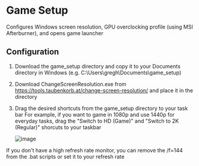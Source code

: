 # Game Setup
Configures Windows screen resolution, GPU overclocking profile (using MSI Afterburner), and opens game launcher

## Configuration
1. Download the game_setup directory and copy it to your Documents directory in Windows (e.g. C:\Users\gregh\Documents\game_setup)
2. Download ChangeScreenResolution.exe from https://tools.taubenkorb.at/change-screen-resolution/ and place it in the directory
3. Drag the desired shortcuts from the game_setup directory to your task bar
   For example, if you want to game in 1080p and use 1440p for everyday tasks, drag the "Switch to HD (Game)" and "Switch to 2K (Regular)" shorcuts to your taskbar
   
   ![image](https://user-images.githubusercontent.com/6226804/203405477-ba4068d5-4ad1-4639-b35c-77773c6889ae.png)

If you don't have a high refresh rate monitor, you can remove the /f=144 from the .bat scripts or set it to your refresh rate
